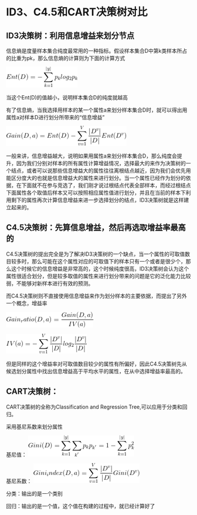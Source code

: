

# ID3、C4.5和CART决策树对比


## ID3决策树：利用信息增益来划分节点


信息熵是度量样本集合纯度最常用的一种指标。假设样本集合D中第k类样本所占的比重为pk，那么信息熵的计算则为下面的计算方式

![image](https://github.com/xiaoxingchen505/Machine_Learning/blob/main/images/eq1.png)

当这个Ent(D)的值越小，说明样本集合D的纯度就越高

有了信息熵，当我选择用样本的某一个属性a来划分样本集合D时，就可以得出用属性a对样本D进行划分所带来的“信息增益”

![image](https://github.com/xiaoxingchen505/Machine_Learning/blob/main/images/eq2.png)

一般来讲，信息增益越大，说明如果用属性a来划分样本集合D，那么纯度会提升，因为我们分别对样本的所有属性计算增益情况，选择最大的来作为决策树的一个结点，或者可以说那些信息增益大的属性往往离根结点越近，因为我们会优先用能区分度大的也就是信息增益大的属性来进行划分。当一个属性已经作为划分的依据，在下面就不在参与竞选了，我们刚才说过根结点代表全部样本，而经过根结点下面属性各个取值后样本又可以按照相应属性值进行划分，并且在当前的样本下利用剩下的属性再次计算信息增益来进一步选择划分的结点，ID3决策树就是这样建立起来的。


## C4.5决策树：先算信息增益，然后再选取增益率最高的

C4.5决策树的提出完全是为了解决ID3决策树的一个缺点，当一个属性的可取值数目较多时，那么可能在这个属性对应的可取值下的样本只有一个或者是很少个，那么这个时候它的信息增益是非常高的，这个时候纯度很高，ID3决策树会认为这个属性很适合划分，但是较多取值的属性来进行划分带来的问题是它的泛化能力比较弱，不能够对新样本进行有效的预测。

而C4.5决策树则不直接使用信息增益来作为划分样本的主要依据，而提出了另外一个概念，增益率

![image](https://github.com/xiaoxingchen505/Machine_Learning/blob/main/images/eq3.png)

![image](https://github.com/xiaoxingchen505/Machine_Learning/blob/main/images/eq4.png)

但是同样的这个增益率对可取值数目较少的属性有所偏好，因此C4.5决策树先从候选划分属性中找出信息增益高于平均水平的属性，在从中选择增益率最高的。

## CART决策树：

CART决策树的全称为Classification and Regression Tree,可以应用于分类和回归。

采用基尼系数来划分属性

基尼值：
![image](https://github.com/xiaoxingchen505/Machine_Learning/blob/main/images/eq5.png)

基尼系数：
![image](https://github.com/xiaoxingchen505/Machine_Learning/blob/main/images/eq6.png)


分类：输出的是一个类别

回归：输出的是一个值，这个值在构建的过程中，就已经计算好了